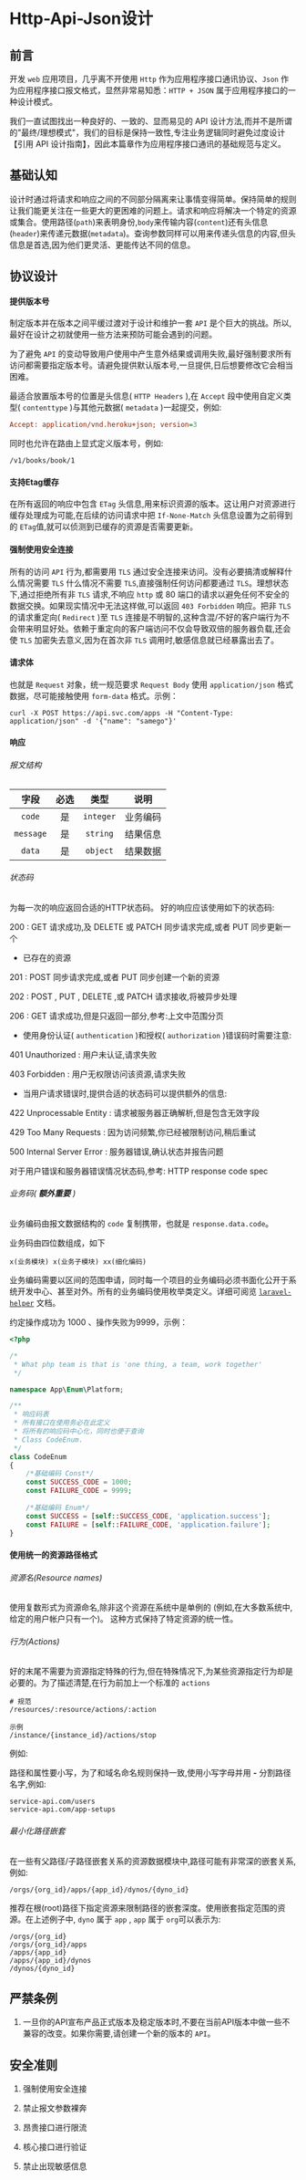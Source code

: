 # Http-Api-Json设计

## 前言

开发 `web` 应用项目，几乎离不开使用 `Http` 作为应用程序接口通讯协议、`Json` 作为应用程序接口报文格式，显然非常易知悉：`HTTP + JSON` 属于应用程序接口的一种设计模式。

我们一直试图找出一种良好的、一致的、显而易见的 API 设计方法,而并不是所谓的"最终/理想模式"，我们的目标是保持一致性,专注业务逻辑同时避免过度设计【引用 API 设计指南】，因此本篇章作为应用程序接口通讯的基础规范与定义。



## 基础认知

设计时通过将请求和响应之间的不同部分隔离来让事情变得简单。保持简单的规则让我们能更关注在一些更大的更困难的问题上。请求和响应将解决一个特定的资源或集合。使用路径(`path`)来表明身份,`body`来传输内容(`content`)还有头信息(`header`)来传递元数据(`metadata`)。查询参数同样可以用来传递头信息的内容,但头信息是首选,因为他们更灵活、更能传达不同的信息。



## 协议设计 

#### 提供版本号

制定版本并在版本之间平缓过渡对于设计和维护一套 `API` 是个巨大的挑战。所以,最好在设计之初就使用一些方法来预防可能会遇到的问题。

为了避免 `API` 的变动导致用户使用中产生意外结果或调用失败,最好强制要求所有访问都需要指定版本号。请避免提供默认版本号,一旦提供,日后想要修改它会相当困难。

最适合放置版本号的位置是头信息( `HTTP Headers` ),在 `Accept` 段中使用自定义类型( `contenttype` )与其他元数据( `metadata` )一起提交，例如:

```ini
Accept: application/vnd.heroku+json; version=3
```

同时也允许在路由上显式定义版本号，例如:

```
/v1/books/book/1
```

#### 支持Etag缓存

在所有返回的响应中包含 `ETag` 头信息,用来标识资源的版本。这让用户对资源进行缓存处理成为可能,在后续的访问请求中把 `If-None-Match` 头信息设置为之前得到的 `ETag`值,就可以侦测到已缓存的资源是否需要更新。


#### 强制使用安全连接

所有的访问 `API` 行为,都需要用 `TLS` 通过安全连接来访问。没有必要搞清或解释什么情况需要 `TLS` 什么情况不需要 `TLS`,直接强制任何访问都要通过 `TLS`。理想状态下,通过拒绝所有非 `TLS` 请求,不响应 `http` 或 80 端口的请求以避免任何不安全的数据交换。如果现实情况中无法这样做,可以返回 `403 Forbidden` 响应。把非 `TLS` 的请求重定向( `Redirect` )至 `TLS` 连接是不明智的,这种含混/不好的客户端行为不会带来明显好处。依赖于重定向的客户端访问不仅会导致双倍的服务器负载,还会使 `TLS` 加密失去意义,因为在首次非 `TLS` 调用时,敏感信息就已经暴露出去了。

#### 请求体

也就是 `Request` 对象，统一规范要求 `Request Body` 使用 `application/json` 格式数据，尽可能接触使用 `form-data` 格式。示例：

```shell
curl -X POST https://api.svc.com/apps -H "Content-Type: application/json" -d '{"name": "samego"}'
```

#### 响应

###### 报文结构

|   字段    | 必选 |   类型    |      说明     |
| :-------: | :--: | :-------: | :---------: |
|  `code`   |  是  | `integer` |   业务编码   |
| `message` |  是  | `string`  |   结果信息   |
|  `data`   |  是  | `object`  |   结果数据   |

###### 状态码

为每一次的响应返回合适的HTTP状态码。 好的响应应该使用如下的状态码:

200 : GET 请求成功,及 DELETE 或 PATCH 同步请求完成,或者 PUT 同步更新一个

- 已存在的资源

201 : POST 同步请求完成,或者 PUT 同步创建一个新的资源

202 : POST , PUT , DELETE ,或 PATCH 请求接收,将被异步处理

206 : GET 请求成功,但是只返回一部分,参考:上文中范围分页

- 使用身份认证( `authentication` )和授权( `authorization` )错误码时需要注意:

401 Unauthorized : 用户未认证,请求失败

403 Forbidden : 用户无权限访问该资源,请求失败

- 当用户请求错误时,提供合适的状态码可以提供额外的信息:

422 Unprocessable Entity : 请求被服务器正确解析,但是包含无效字段

429 Too Many Requests : 因为访问频繁,你已经被限制访问,稍后重试

500 Internal Server Error : 服务器错误,确认状态并报告问题

对于用户错误和服务器错误情况状态码,参考: HTTP response code spec

###### 业务码( **额外重要** )

业务编码由报文数据结构的 `code`  复制携带，也就是 `response.data.code`。

业务码由四位数组成，如下

```
x(业务模块) x(业务子模块) xx(细化编码)
```

业务编码需要以区间的范围申请，同时每一个项目的业务编码必须书面化公开于系统开发中心、甚至对外。所有的业务编码使用枚举类定义。详细可阅览 [`laravel-helper`](https://github.com/alicfeng/laravel-helper) 文档。

约定操作成功为 1000 、操作失败为9999，示例：

```php
<?php

/*
 * What php team is that is 'one thing, a team, work together'
 */

namespace App\Enum\Platform;

/**
 * 响应码表
 * 所有接口在使用务必在此定义
 * 将所有的响应码中心化，同时也便于查询
 * Class CodeEnum.
 */
class CodeEnum
{
    /*基础编码 Const*/
    const SUCCESS_CODE = 1000;
    const FAILURE_CODE = 9999;
    
    /*基础编码 Enum*/
    const SUCCESS = [self::SUCCESS_CODE, 'application.success'];
    const FAILURE = [self::FAILURE_CODE, 'application.failure'];
}
```





#### 使用统一的资源路径格式

###### 资源名(Resource names)
使用复数形式为资源命名,除非这个资源在系统中是单例的 (例如,在大多数系统中,给定的用户帐户只有一个)。 这种方式保持了特定资源的统一性。

###### 行为(Actions)

好的末尾不需要为资源指定特殊的行为,但在特殊情况下,为某些资源指定行为却是必要的。为了描述清楚,在行为前加上一个标准的 `actions `

```
# 规范
/resources/:resource/actions/:action

示例
/instance/{instance_id}/actions/stop
```

例如:

路径和属性要小写，为了和域名命名规则保持一致,使用小写字母并用 **-** 分割路径名字,例如:

```
service-api.com/users
service-api.com/app-setups
```

###### 最小化路径嵌套
在一些有父路径/子路径嵌套关系的资源数据模块中,路径可能有非常深的嵌套关系,例如:

```
/orgs/{org_id}/apps/{app_id}/dynos/{dyno_id}
```


推荐在根(root)路径下指定资源来限制路径的嵌套深度。使用嵌套指定范围的资源。在上述例子中, `dyno` 属于 `app` , `app` 属于 `org`可以表示为:

```
/orgs/{org_id}
/orgs/{org_id}/apps
/apps/{app_id}
/apps/{app_id}/dynos
/dynos/{dyno_id}
```




## 严禁条例

1. 一旦你的API宣布产品正式版本及稳定版本时,不要在当前API版本中做一些不兼容的改变。如果你需要,请创建一个新的版本的 `API`。



## 安全准则

1. 强制使用安全连接

2. 禁止报文参数裸奔

3. 昂贵接口进行限流

4. 核心接口进行验证

5. 禁止出现敏感信息